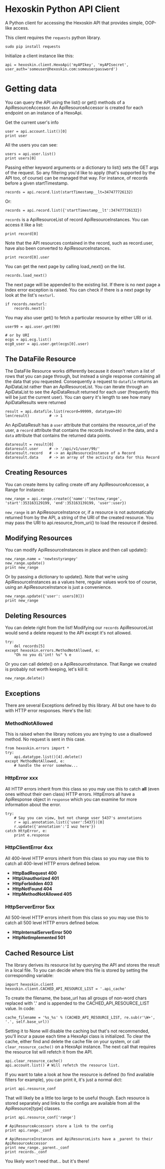 
# Hexoskin Python API Client

A Python client for accessing the Hexoskin API that provides simple, OOP-like access.

This client requires the `requests` python library.

    sudo pip install requests

Initialize a client instance like this:

    api = hexoskin.client.HexoApi('myAPIkey', 'myAPIsecret', user_auth='someuser@hexoskin.com:someuserpassword')


# Getting data

You can query the API using the list() or get() methods of a ApiResourceAccessor.  An ApiResourceAccessor is created for each endpoint on an instance of a HexoApi.

Get the current user's info

    user = api.account.list()[0]
    print user

All the users you can see:

    users = api.user.list()
    print users[0]

Passing either keyword arguments or a dictionary to list() sets the GET args of the request.  So any filtering you'd like to apply (that's supported by the API too, of course) can be managed that way.  For instance, of records before a given startTimestamp.

    records = api.record.list(startTimestamp__lt=347477726132)

Or:

    records = api.record.list({'startTimestamp__lt':347477726132})

`records` is a ApiResourceList of record ApiResourceInstances.  You can access it like a list:

    print record[0]

Note that the API resources contained in the record, such as record.user, have also been converted to ApiResourceInstances.

    print record[0].user

You can get the next page by calling load_next() on the list.

    records.load_next()

The next page will be appended to the existing list.  If there is no next page a Index error exception is raised.  You can check if there is a next page by look at the list's `nexturl`.

    if records.nexturl:
        records.next()

You may also user get() to fetch a particular resource by either URI or id.

    user99 = api.user.get(99)

    # or by URI
    ecgs = api.ecg.list()
    ecg0_user = api.user.get(ecgs[0].user)


## The DataFile Resource

The DataFile Resource works differently because it doesn't return a list of rows that you can page through, but instead a single response containing all the data that you requested.  Consequently a request to `datafile` returns an ApiDataList rather than an ApiResourceList.  You can iterate through an ApiDataList to see the ApiDataResult returned for each user (frequently this will be just the current user).  You can query it's length to see how many ApiDataResults were returned

    result = api.datafile.list(record=99999, datatype=19)
    len(result)         # -> 1

An ApiDataResult has a `user` attribute that contains the resource_uri of the user, a `record` attribute that contains the records involved in the data, and a `data` attribute that contains the returned data points.

    dataresult = result[0]
    dataresult.user     # -> '/api/v1/user/99/'
    dataresult.record   # -> an ApiResourceInstance of a Record
    dataresult.data     # -> an array of the activity data for this Record


## Creating Resources

You can create items by calling create off any ApiResourceAccessor, a Range for instance:

    new_range = api.range.create({'name':'testnew_range', 'start':353163129199, 'end':353163139199, 'user':user})

`new_range` is an ApiResourceInstance or, if a resource is not automatically returned from by the API, a string of the URI of the created resource.  You may pass the URI to api.resource_from_uri() to load the resource if desired.


## Modifying Resources

You can modify ApiResourceInstances in place and then call update():

    new_range.name = 'newtestyrangey'
    new_range.update()
    print new_range

Or by passing a dictionary to update().  Note that we're using ApiResourceInstances as a values here, regular values work too of course, using an ApiResourceInstance is just a convenience.

    new_range.update({'user': users[0]})
    print new_range


## Deleting Resources

You can delete right from the list!  Modifying our `records` ApiResourceList would send a delete request to the API except it's not allowed.

    try:
        del records[5]
    except hexoskin.errors.MethodNotAllowed, e:
        "Oh no you di'int! %s" % e

Or you can call delete() on a ApiResourceInstance.  That Range we created is probably not worth keeping, let's kill it:

    new_range.delete()


## Exceptions

There are several Exceptions defined by this library.  All but one have to do with HTTP error responses.  Here's the list:

### MethodNotAllowed

This is raised when the library notices you are trying to use a disallowed method.  No request is sent in this case.

    from hexoskin.errors import *
    try:
        api.datatype.list()[4].delete()
    except MethodNotAllowed, e:
        # handle the error somehow...

### HttpError xxx

All HTTP errors inherit from this class so you may use this to catch **all** (even ones without their own class) HTTP errors.  HttpErrors all have a ApiResponse object in `response` which you can examine for more information about the error.

    try:
        # Say you can view, but not change user 5437's annotations
        r = api.annotation.list({'user':5437})[0]
        r.update({'annotation':'I wuz here'})
    catch HttpError, e:
        print e.response


### HttpClientError 4xx
All 400-level HTTP errors inherit from this class so you may use this to catch all 400-level HTTP errors defined below.

 - **HttpBadRequest 400**
 - **HttpUnauthorized 401**
 - **HttpForbidden 403**
 - **HttpNotFound 404**
 - **HttpMethodNotAllowed 405**

### HttpServerError 5xx
All 500-level HTTP errors inherit from this class so you may use this to catch all 500 level HTTP errors defined below.

 - **HttpInternalServerError 500**
 - **HttpNotImplemented 501**


## Cached Resource List

The library derives its resource list by querying the API and stores the result in a local file.  To you can decide where this file is stored by setting the corresponding variable:

    import hexoskin.client
    hexoskin.client.CACHED_API_RESOURCE_LIST = '.api_cache'

To create the filename, the base_url has all groups of non-word chars replaced with '.' and is appended to the CACHED_API_RESOURCE_LIST value.  In code:

    cache_filename = '%s_%s' % (CACHED_API_RESOURCE_LIST, re.sub(r'\W+', '.', self.base_url))

Setting it to None will disable the caching but that's not recommended, you'll incur a pause each time a HexoApi class is initialized.  To clear the cache, either find and delete the cache file on your system, or call `clear_resource_cache()` on a HexoApi instance.  The next call that requires the resource list will refetch it from the API.

    api.clear_resource_cache()
    api.account.list() # Will refetch the resource list.

If you want to take a look at how the resource is defined (to find available filters for example), you can print it, it's just a normal dict:

    print api.resource_conf

That will likely be a little too large to be useful though.  Each resource is stored separately and links to the configs are available from all the ApiResource[type] classes.

    print api.resource_conf['range']

    # ApiResourceAccessors store a link to the config
    print api.range._conf

    # ApiResourceInstances and ApiResourceLists have a _parent to their ApiResourceAccessor
    print new_range._parent._conf
    print records._conf

You likely won't need that... but it's there!